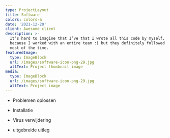 ```yaml
---
type: ProjectLayout
title: Software
colors: colors-a
date: '2021-12-20'
client: Awesome client
description: >-
  It’s hard to imagine that I’ve that I wrote all this code by myself, probably
  because I worked with an entire team :) but they definitely followed my lead
  most of the time.
featuredImage:
  type: ImageBlock
  url: /images/software-icon-png-29.jpg
  altText: Project thumbnail image
media:
  type: ImageBlock
  url: /images/software-icon-png-29.jpg
  altText: Project image
---
```

*   Problemen oplossen

*   Installatie

*   Virus verwijdering

*   uitgebreide uitleg

